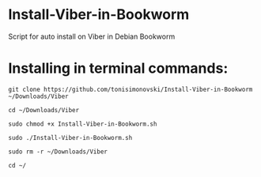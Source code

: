 # Install-Viber-in-Bookworm
Script for auto install on Viber in Debian Bookworm

# Installing in terminal commands:

    git clone https://github.com/tonisimonovski/Install-Viber-in-Bookworm ~/Downloads/Viber
    
    cd ~/Downloads/Viber

    sudo chmod +x Install-Viber-in-Bookworm.sh

    sudo ./Install-Viber-in-Bookworm.sh

    sudo rm -r ~/Downloads/Viber

    cd ~/

